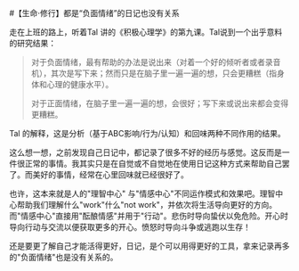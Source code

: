 #【生命⋅修行】都是“负面情绪”的日记也没有关系

走在上班的路上，听着Tal 讲的《积极心理学》的第九课。Tal说到一个出乎意料的研究结果：

> 对于负面情绪，最有帮助的办法是说出来（对着一个好的倾听者或者录音机），其次是写下来；然而只是在脑子里一遍一遍的想，只会更糟糕（指身体和心理的健康水平）。
>
> 对于正面情绪，在脑子里一遍一遍的想，会很好；写下来或说出来都会变得更糟糕。

Tal 的解释，这是分析（基于ABC影响/行为/认知）和回味两种不同作用的结果。

这么想一想，之前发现自己日记中，都记录了很多不好的经历与感觉。这反而是一件很正常的事情。我其实只是在自觉或不自觉地在使用日记这种方式来帮助自己罢了。而美好的事情，经常在心里回味就已经很好了。

也许，这本来就是人的"理智中心" 与"情感中心"不同运作模式和效果吧。理智中心帮助我们理解什么"work"什么"not work"，并依次将生活导向更好的方向。而"情感中心"直接用"酝酿情感"并用于"行动"。悲伤时导向蛰伏以免危险。开心时导向行动与交流以便获取更多的开心。愤怒时导向斗争或逃跑以生存！

还是要更了解自己才能活得更好，日记，是个可以用得更好的工具，拿来记录再多的"负面情绪"也是没有关系的。